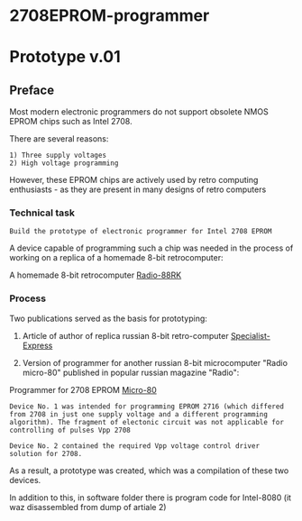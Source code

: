 # 2708EPROM-programmer
# Prototype v.01
## Preface

Most modern electronic programmers do not support obsolete NMOS EPROM chips such as Intel 2708.

There are several reasons:
```
1) Three supply voltages
2) High voltage programming
```

However, these EPROM chips are actively used by retro computing enthusiasts - as they are present in many designs of retro computers

### Technical task
```
Build the prototype of electronic programmer for Intel 2708 EPROM
```

A device capable of programming such a chip was needed in the process of working on a replica of a homemade 8-bit retrocomputer:

A homemade 8-bit retrocomputer [Radio-88RK](http://archive.radio.ru/web/1986/05/035/)

### Process

Two publications served as the basis for prototyping:

1) Article of author of replica russian 8-bit retro-computer [Specialist-Express](https://habr.com/ru/post/247211/)

2) Version of programmer for another russian 8-bit microcomputer "Radio micro-80" published in popular russian magazine "Radio":

Programmer for 2708 EPROM [Micro-80](http://archive.radio.ru/web/1983/06/049/)

```
Device No. 1 was intended for programming EPROM 2716 (which differed from 2708 in just one supply voltage and a different programming algorithm). The fragment of electonic circuit was not applicable for controlling of pulses Vpp 2708

Device No. 2 contained the required Vpp voltage control driver solution for 2708.
```


As a result, a prototype was created, which was a compilation of these two devices.

In addition to this, in software folder there is program code for Intel-8080 (it waz disassembled from dump of artiale 2)
